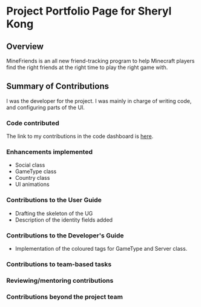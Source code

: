 # Project Portfolio Page for Sheryl Kong

## Overview

MineFriends is an all new friend-tracking program to help Minecraft players find the right friends at the right time to play the right game with.

## Summary of Contributions

I was the developer for the project. I was mainly in charge of writing code, and configuring parts of the UI.

### Code contributed
The link to my contributions in the code dashboard is [here](https://nus-cs2103-ay2223s1.github.io/tp-dashboard/?search=sherylkong18&breakdown=true&sort=groupTitle&sortWithin=title&since=2022-09-16&timeframe=commit&mergegroup=&groupSelect=groupByRepos&checkedFileTypes=docs~functional-code~test-code~other).

### Enhancements implemented

- Social class
- GameType class
- Country class
- UI animations

### Contributions to the User Guide
- Drafting the skeleton of the UG
- Description of the identity fields added

### Contributions to the Developer's Guide

* Implementation of the coloured tags for GameType and Server class.

### Contributions to team-based tasks


### Reviewing/mentoring contributions

### Contributions beyond the project team
